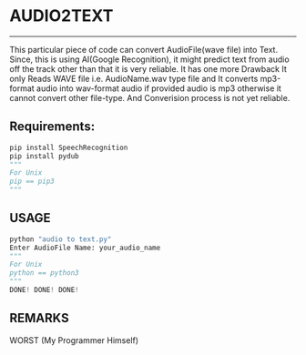 # AUDIO2TEXT
________________________________________________________________________________________________
This particular piece of code can convert AudioFile(wave file) into Text.
Since, this is using AI(Google Recognition), it might predict text from audio off the track other than that
it is very reliable.
It has one more Drawback
It only Reads WAVE file i.e. AudioName.wav type file and
It converts mp3-format audio into wav-format audio if provided audio is mp3 otherwise it cannot convert
other file-type. And Converision process is not yet reliable.
## Requirements:
````python
pip install SpeechRecognition
pip install pydub
"""
For Unix
pip == pip3
"""
````
## USAGE
````python
python "audio to text.py"
Enter AudioFile Name: your_audio_name
"""
For Unix
python == python3
"""
DONE! DONE! DONE!
````
## REMARKS
WORST (My Programmer Himself)